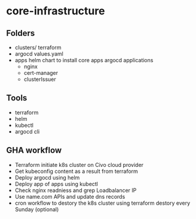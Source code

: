 # core-infrastructure

## Folders 

- clusters/ terraform
- argocd values.yaml
- apps  helm chart to install core apps argocd applications
    - nginx
    - cert-manager
    - clusterIssuer
  
## Tools 
 - terraform
 - helm
 - kubectl
 - argocd cli

## GHA workflow
 - Terraform initiate k8s cluster on Civo cloud provider
 - Get kubeconfig content as a result from terraform
 - Deploy argocd using helm
 - Deploy app of apps using kubectl
 - Check nginx readniess and grep Loadbalancer IP
 - Use name.com APIs and update dns records
 - cron workflow to destory the k8s cluster using terraform destory every Sunday (optional) 
